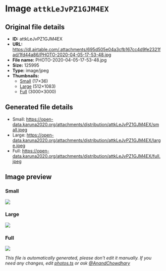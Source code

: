 # Image `attkLeJvPZ1GJM4EX`

## Original file details

- **ID:** attkLeJvPZ1GJM4EX
- **URL:** https://dl.airtable.com/.attachments/695d505e04a3cfb167cc4d9fe2321fad/1fd44a86/PHOTO-2020-04-05-17-53-48.jpg
- **File name:** PHOTO-2020-04-05-17-53-48.jpg
- **Size:** 125995
- **Type:** image/jpeg
- **Thumbnails:**
  - [Small](https://dl.airtable.com/.attachmentThumbnails/576b40d7999a3a4a9558550653f72847/d3c4e45e) (17×36)
  - [Large](https://dl.airtable.com/.attachmentThumbnails/5cb4692fc8f75231c6a8c4d4ed2690e1/24a0ae0d) (512×1083)
  - [Full](https://dl.airtable.com/.attachmentThumbnails/b4a34ba3832a5f5f59a52f166ac65b6f/3c0741df) (3000×3000)

## Generated file details

- Small: https://open-data.karuna2020.org/attachments/distribution/attkLeJvPZ1GJM4EX/small.jpeg
- Large: https://open-data.karuna2020.org/attachments/distribution/attkLeJvPZ1GJM4EX/large.jpeg
- Full: https://open-data.karuna2020.org/attachments/distribution/attkLeJvPZ1GJM4EX/full.jpeg

## Image preview

### Small

![](https://open-data.karuna2020.org/attachments/distribution/attkLeJvPZ1GJM4EX/small.jpeg)

### Large

![](https://open-data.karuna2020.org/attachments/distribution/attkLeJvPZ1GJM4EX/large.jpeg)

### Full

![](https://open-data.karuna2020.org/attachments/distribution/attkLeJvPZ1GJM4EX/full.jpeg)

_This file is automatically generated, please don't edit it manually. If you need any changes, edit [photos.ts](/photos.ts) or ask [@AnandChowdhary](https://github.com/AnandChowdhary)_

